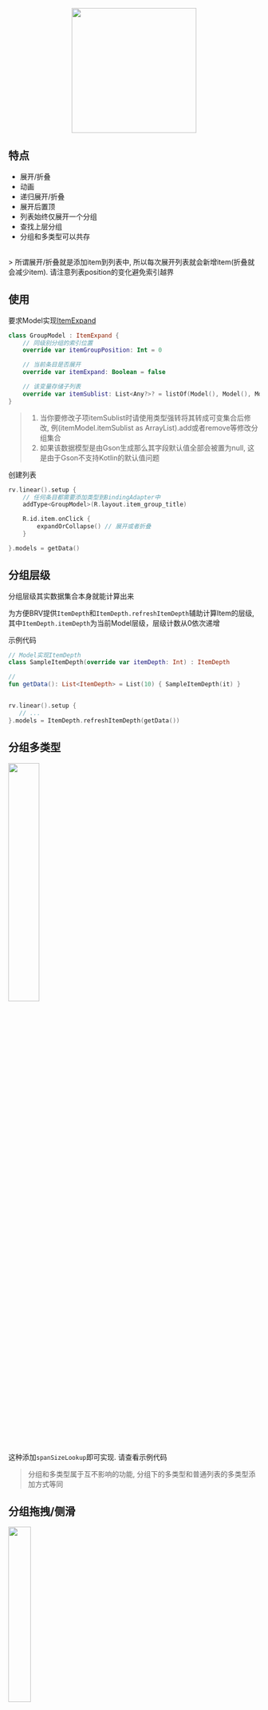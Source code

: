 <p align="center"><img src="https://i.loli.net/2021/08/14/Pl53LCpG8tdhuMW.gif" width="250"/></p>

## 特点

- 展开/折叠
- 动画
- 递归展开/折叠
- 展开后置顶
- 列表始终仅展开一个分组
- 查找上层分组
- 分组和多类型可以共存

<br>
> 所谓展开/折叠就是添加item到列表中, 所以每次展开列表就会新增item(折叠就会减少item). 请注意列表position的变化避免索引越界

## 使用
要求Model实现[ItemExpand](https://github.com/liangjingkanji/BRV/blob/master/brv/src/main/java/com/drake/brv/item/ItemExpand.kt)

```kotlin
class GroupModel : ItemExpand {
	// 同级别分组的索引位置
    override var itemGroupPosition: Int = 0

    // 当前条目是否展开
    override var itemExpand: Boolean = false

	// 该变量存储子列表
    override var itemSublist: List<Any?>? = listOf(Model(), Model(), Model(), Model())
}
```

> 1. 当你要修改子项itemSublist时请使用类型强转将其转成可变集合后修改, 例(itemModel.itemSublist as ArrayList).add或者remove等修改分组集合
> 1. 如果该数据模型是由Gson生成那么其字段默认值全部会被置为null, 这是由于Gson不支持Kotlin的默认值问题


创建列表

```kotlin
rv.linear().setup {
    // 任何条目都需要添加类型到BindingAdapter中
    addType<GroupModel>(R.layout.item_group_title)

    R.id.item.onClick {
        expandOrCollapse() // 展开或者折叠
    }

}.models = getData()
```

## 分组层级

分组层级其实数据集合本身就能计算出来

为方便BRV提供`ItemDepth`和`ItemDepth.refreshItemDepth`辅助计算Item的层级, 其中`ItemDepth.itemDepth`为当前Model层级，层级计数从0依次递增

示例代码

```kotlin
// Model实现ItemDepth
class SampleItemDepth(override var itemDepth: Int) : ItemDepth

//
fun getData(): List<ItemDepth> = List(10) { SampleItemDepth(it) }


rv.linear().setup {
   // ...
}.models = ItemDepth.refreshItemDepth(getData())
```

## 分组多类型

<img src="https://s2.loli.net/2021/12/10/wo1CAqL5SDIZRKu.png" width="35%"/>

这种添加`spanSizeLookup`即可实现. 请查看示例代码

> 分组和多类型属于互不影响的功能, 分组下的多类型和普通列表的多类型添加方式等同

## 分组拖拽/侧滑
<img src="https://s2.loli.net/2021/12/14/RSpGEF2DWyqPb5J.gif" width="30%"/>

[拖拽](drag.md)/[侧滑](swipe.md)功能和分组本身互不影响. 但是针对已展开的分组需要在动作发生之前折叠以保证列表数据不错乱, 所以我们需要自定义部分实现

```kotlin
binding.rv.linear().setup {

    // 自定义部分实现
    itemTouchHelper = ItemTouchHelper(object : DefaultItemTouchCallback() {
        override fun onSelectedChanged(viewHolder: RecyclerView.ViewHolder?, actionState: Int) {
            if (actionState == ItemTouchHelper.ACTION_STATE_DRAG) { // 拖拽移动分组前先折叠子列表
                (viewHolder as BindingAdapter.BindingViewHolder).collapse()
            }
            super.onSelectedChanged(viewHolder, actionState)
        }

        override fun onSwiped(viewHolder: RecyclerView.ViewHolder, direction: Int) {
            (viewHolder as BindingAdapter.BindingViewHolder).collapse() // 侧滑删除分组前先折叠子列表
            super.onSwiped(viewHolder, direction)

            // 如果侧滑删除的是分组里面的子列表, 要删除对应父分组的itemSublist数据, 否则会导致数据异常
            // itemSublist必须为可变集合, 否则无法被删除
            (vh.findParentViewHolder()?.getModelOrNull<ItemExpand>()?.itemSublist as? ArrayList)?.remove(vh.getModelOrNull())
        }
    })

    // ...
}.models = getData()
```
具体可以看完整示例代码

## 分组全部展开/折叠

遍历集合数据将`itemExpand = true`即可展开全部(反之折叠). 如果要控制展开层级深度请自己遍历时控制

展开全部
```kotlin
binding.rv.bindingAdapter.models = getData().forEach {
                                it.itemExpand = true
                            }
```
折叠全部
```kotlin
binding.rv.bindingAdapter.models = getData().forEach {
                                it.itemExpand = false
                            }
```

## 分组相关函数

| BindingAdapter的函数 | 描述 |
|-|-|
| expandAnimationEnabled | 展开是否显示渐隐动画, 默认true |
| singleExpandMode | 是否只允许一个分组展开(即展开当前分组就折叠上个分组), 默认false |
| onExpand | 展开回调监听 |
| expand | 展开指定条目 |
| collapse | 折叠指定条目 |
| expandOrCollapse | 展开或者折叠指定条目(根据当前条目状态决定是折叠/展开) |
| isSameGroup | 指定两个索引是否处于相同分组 |


| BindingViewHolder的函数 | 描述 |
|-|-|
| expand | 展开指定条目 |
| collapse | 折叠指定条目 |
| expandOrCollapse | 展开或者折叠指定条目(根据当前条目状态决定是折叠/展开) |
| findParentPosition | 查找父项条目的索引(即当前条目属于哪个分组下), 如果没有返回-1 |
| findParentViewHolder | 查找父项条目ViewHolder, null表示不存在父项或没有显示在屏幕中 |